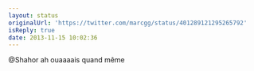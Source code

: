 ```yaml
---
layout: status
originalUrl: 'https://twitter.com/marcgg/status/401289121295265792'
isReply: true
date: 2013-11-15 10:02:36
---
```


@Shahor ah ouaaaais quand même
